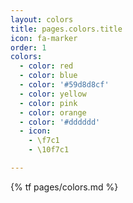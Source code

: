 ```yaml
---
layout: colors
title: pages.colors.title
icon: fa-marker
order: 1
colors:
  - color: red
  - color: blue
  - color: '#59d8d8cf'
  - color: yellow
  - color: pink
  - color: orange
  - color: '#dddddd'
  - icon:
    - \f7c1
    - \10f7c1

---
```


{% tf pages/colors.md %}
